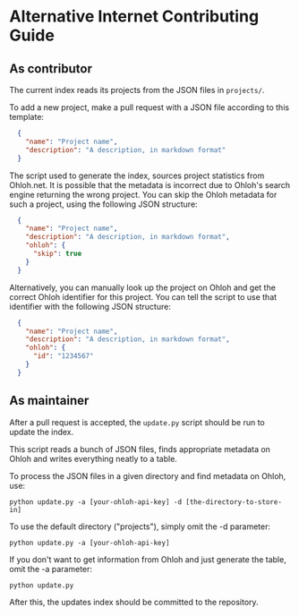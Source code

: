 # Alternative Internet Contributing Guide


## As contributor

The current index reads its projects from the JSON files in `projects/`.

To add a new project, make a pull request with a JSON file according to this template:

```json
  {
    "name": "Project name",
    "description": "A description, in markdown format"
  }
```

The script used to generate the index, sources project statistics from Ohloh.net. It is possible that the metadata is incorrect due to Ohloh's search engine returning the wrong project. You can skip the Ohloh metadata for such a project, using the
following JSON structure:

```json
  {
    "name": "Project name",
    "description": "A description, in markdown format",
    "ohloh": {
      "skip": true
    }
  }
```

Alternatively, you can manually look up the project on Ohloh and get the correct Ohloh identifier for this project. You can tell the script to use that identifier with the following JSON structure:

```json
  {
    "name": "Project name",
    "description": "A description, in markdown format",
    "ohloh": {
      "id": "1234567"
    }
  }
```

## As maintainer

After a pull request is accepted, the `update.py` script should be run to update the index. 

This script reads a bunch of JSON files, finds appropriate metadata on Ohloh and writes everything neatly to a table.

To process the JSON files in a given directory and find metadata on Ohloh, use:

`python update.py -a [your-ohloh-api-key] -d [the-directory-to-store-in]`

To use the default directory ("projects"), simply omit the -d parameter:

`python update.py -a [your-ohloh-api-key]`

If you don't want to get information from Ohloh and just generate the table, omit the -a parameter:

`python update.py`

After this, the updates index should be committed to the repository.
